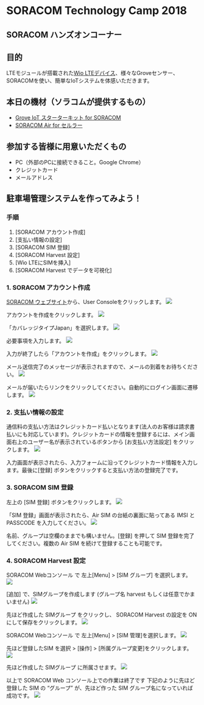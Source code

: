 # SORACOM Technology Camp 2018
## SORACOM ハンズオンコーナー

## 目的
LTEモジュールが搭載された[Wio LTEデバイス](https://soracom.jp/products/wio_lte/)、様々なGroveセンサー、SORACOMを使い、簡単なIoTシステムを体感いただきます。

## 本日の機材（ソラコムが提供するもの）
* [Grove IoT スターターキット for SORACOM](https://soracom.jp/products/#grovestarter_kit)
* [SORACOM Air for セルラー](https://soracom.jp/products/sim/plan-d/)

## 参加する皆様に用意いただくもの
* PC（外部のPCに接続できること。Google Chrome）
* クレジットカード
* メールアドレス

## 駐車場管理システムを作ってみよう！
### 手順
1. [SORACOM アカウント作成]
2. [支払い情報の設定]
3. [SORACOM SIM 登録]
4. [SORACOM Harvest 設定]
5. [Wio LTEにSIMを挿入]
6. [SORACOM Harvest でデータを可視化]

### 1. SORACOM アカウント作成
[SORACOM ウェブサイト](https://soracom.jp/)から、User Consoleをクリックします。
<img src="https://docs.google.com/drawings/d/e/2PACX-1vR7ktcIhkVAi4SHnsxjtNyesTwkcRqyWH13O06P7IDgPTWQgZu90wbMxMucWiHkomr1kZwQ6GcqHD0V/pub?w=921&amp;h=408">

アカウントを作成をクリックします。
<img src="https://docs.google.com/drawings/d/e/2PACX-1vRIbsOZm8KiysVlqsQTR6Yxvxi5XlsIxb2gDxPVwQcFKTav036YROtcOLgVQUlX8kp6zPeG9OOrhmIJ/pub?w=930&amp;h=406">

「カバレッジタイプJapan」を選択します。
<img src="https://docs.google.com/drawings/d/e/2PACX-1vSkgiSvtFlsUQJegTkLPiJVJg8vB0zhlujcxbLJ_2c6bko6Y4GcU_FN9VATHuLuO_I--TWndMYM_iru/pub?w=678&amp;h=261">

必要事項を入力します。
<img src="https://docs.google.com/drawings/d/e/2PACX-1vReb-X0b1hNlM6ncDw7DZtRJOxccL3R9BaTyymLVSSPDV6EXapy-V_L74YOukki1BdUompNAUhhFTaO/pub?w=274&amp;h=667">

入力が終了したら「アカウントを作成」をクリックします。
<img src="https://docs.google.com/drawings/d/e/2PACX-1vQsccaDXfmA0BaSrCXGMdg-LhE0d4pCGo8LtNdd7PtO9hED_unQynsdJJt-k6Rpf3nDrHNPTD_RXew6/pub?w=674&amp;h=329">

メール送信完了のメッセージが表示されますので、メールの到着をお待ちください。
<img src="https://docs.google.com/drawings/d/e/2PACX-1vQ7fBRpDPtkt9VL7lGjgZwSXQsWvWCrKeGcVNGmo3EFdlXP2qUf14Lw6e4Xxco87jCvJLnPJd3HTMM8/pub?w=927&amp;h=351">

メールが届いたらリンクをクリックしてください。自動的にログイン画面に遷移します。
<img src="https://docs.google.com/drawings/d/e/2PACX-1vQ6cRun2KmVkTYV8xCXf0DDG9NdSjBlh-bGhBGvO8lhh7er2IHXr2RdMJEUQopZLwqb1yOgPYekuV4Q/pub?w=620&amp;h=413">

### 2. 支払い情報の設定
通信料の支払い方法はクレジットカード払いとなります(法人のお客様は請求書払いにも対応しています)。クレジットカードの情報を登録するには、メイン画面右上のユーザー名が表示されているボタンから [お支払い方法設定] をクリックします。
<img src="https://docs.google.com/drawings/d/e/2PACX-1vQEdcNmOnSQYbaolqmEUN8HF55sstp1DxOvhU_uuckJTDbm4FCHAqlR9--xZ_0v67uRpWharuHS81wC/pub?w=762&amp;h=418">

入力画面が表示されたら、入力フォームに沿ってクレジットカード情報を入力します。最後に[登録] ボタンをクリックすると支払い方法の登録完了です。

### 3. SORACOM SIM 登録
左上の [SIM 登録] ボタンをクリックします。
<img src="https://docs.google.com/drawings/d/e/2PACX-1vRNnZLOT3ztm_m3Nbi-ORGtZTgHK-LCthd3onZDiVqJzkics9hksK4_mVlxKkgvlSlqZ4uX9d8hNM1A/pub?w=756&amp;h=310">

「SIM 登録」画面が表示されたら、Air SIM の台紙の裏面に貼ってある IMSI と PASSCODE を入力してください。
<img src="https://docs.google.com/drawings/d/e/2PACX-1vQPQ03CBEX9D4MLwFGK1ubSw49tummvvwOwqtDvoB4QawP7UiVDfBnVGl1F3K8_9-4LsMhNkZr2kPv0/pub?w=509&amp;h=392">

名前、グループは空欄のままでも構いません。[登録] を押して SIM 登録を完了してください。複数の Air SIM を続けて登録することも可能です。

### 4. SORACOM Harvest 設定
SORACOM Webコンソール で 左上[Menu] > [SIM グループ] を選択します。
<img src="https://docs.google.com/drawings/d/e/2PACX-1vSn0Zi77g_YUfJPD4SMgpspn-sCiShXibex_Bd288IC5d8-TfFPfCxanjfTdza-7OT5FgQNCuU8UPls/pub?w=691&amp;h=397">

[追加] で、SIMグループを作成します (グループ名 harvest もしくは任意でかまいません)
<img src="https://docs.google.com/drawings/d/e/2PACX-1vSPANZwqx8KjZsVl_gzqv09OKc-i4-CJb1SjrlCiNj6zFN0XM-4ialXN270wHaIgBqYApUjcH1BaUwH/pub?w=639&amp;h=625">


先ほど作成した SIMグループ をクリックし、 SORACOM Harvest の設定を ON にして保存をクリックします。
<img src="https://docs.google.com/drawings/d/e/2PACX-1vQ3JxlDr0DwQ3D_4RNWiMYPBwW3Z-OyftYaNmuM-NIZ0grqn5qgnZvO_gAhCkcQs8nBA7RZ1qeyPlCT/pub?w=867&amp;h=681">

SORACOM Webコンソール で 左上[Menu] > [SIM 管理]を選択します。
<img src="https://docs.google.com/drawings/d/e/2PACX-1vR1p_9PqCjBoB3xh_nEta2grhXZlJI3zyrXOjXjH59Vgq69cD5XbVA3PIppl0X6sNYqM538K8G2iK4U/pub?w=704&amp;h=393">

先ほど登録したSIM を選択 > [操作] > [所属グループ変更]をクリックします。
<img src="https://docs.google.com/drawings/d/e/2PACX-1vR9udoWlimJIJv51_uvGoJ2SxIiOga1VQS09JnCr1gjUXg9LxmDoMH33mAagYZQDDCIUm-9Fn3K8TzB/pub?w=544&amp;h=506">

先ほど作成した SIMグループ に所属させます。
<img src="https://docs.google.com/drawings/d/e/2PACX-1vSlVDzWGlXw6w6CpMhGG5weDgJYzcr2Uo7bXXpMfOG5ZfGX53y7yLVfTBY7DvSvFrm0yL5L_HJlYU2L/pub?w=650&amp;h=336">

以上で SORACOM Web コンソール上での作業は終了です
下記のように先ほど登録した SIM の “グループ” が、先ほど作った SIM グループ名になっていれば成功です。
<img src="https://docs.google.com/drawings/d/e/2PACX-1vQLn4aBcEup1UuMJQ3XZ5oKDasjDtHSfqjvAykYAnK_EU1TbBI9l9HFS19yOoLeaCYh3_YCh6rAy6BO/pub?w=526&amp;h=485">
